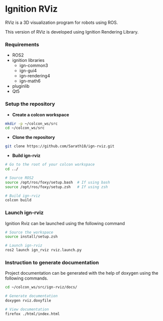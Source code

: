 # Ignition RViz

RViz is a 3D visualization program for robots using ROS.

This version of RViz is developed using Ignition Rendering Library.

### Requirements

- ROS2
- ignition libraries
	- ign-common3
	- ign-gui4
	- ign-rendering4
	- ign-math6
- pluginlib
- Qt5

### Setup the repository

- **Create a colcon workspace**
```bash
mkdir -p ~/colcon_ws/src
cd ~/colcon_ws/src
```
- **Clone the repository**
```bash
git clone https://github.com/Sarath18/ign-rviz.git
```

- **Build ign-rviz**
```bash
# Go to the root of your colcon workspace
cd ../

# Source ROS2
source /opt/ros/foxy/setup.bash  # If using bash
source /opt/ros/foxy/setup.zsh   # If using zsh

# Build ign-rviz
colcon build
```

### Launch ign-rviz

Ignition Rviz can be launched using the following command

```bash
# Source the workspace
source install/setup.zsh

# Launch ign-rviz
ros2 launch ign_rviz rviz.launch.py
```

### Instruction to generate documentation

Project documentation can be generated with the help of doxygen using the following commands.

```bash
cd ~/colcon_ws/src/ign-rviz/docs/

# Generate documentation
doxygen rviz.doxyfile

# View documentation
firefox ./html/index.html
```
